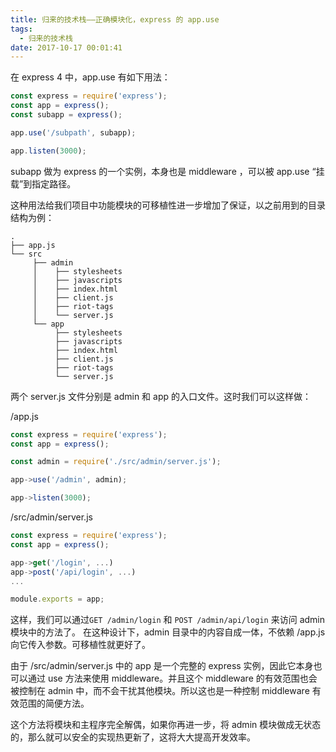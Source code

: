 ```yaml
---
title: 归来的技术栈——正确模块化，express 的 app.use
tags:
  - 归来的技术栈
date: 2017-10-17 00:01:41
---
```


在 express 4 中，app.use 有如下用法：

```javascript
const express = require('express');
const app = express();
const subapp = express();

app.use('/subpath', subapp);

app.listen(3000);
```

subapp 做为 express 的一个实例，本身也是 middleware ，可以被 app.use “挂载”到指定路径。

这种用法给我们项目中功能模块的可移植性进一步增加了保证，以之前用到的目录结构为例：

```
.
├── app.js
└── src
     ├── admin
     │    ├── stylesheets
     │    ├── javascripts
     │    ├── index.html
     │    ├── client.js
     │    ├── riot-tags
     │    └── server.js
     └── app
          ├── stylesheets
          ├── javascripts
          ├── index.html
          ├── client.js
          ├── riot-tags
          └── server.js
```

两个 server.js 文件分别是 admin 和 app 的入口文件。这时我们可以这样做：

/app.js

```javascript
const express = require('express');
const app = express();

const admin = require('./src/admin/server.js');

app->use('/admin', admin);

app->listen(3000);
```

/src/admin/server.js

```javascript
const express = require('express');
const app = express();

app->get('/login', ...)
app->post('/api/login', ...)
...

module.exports = app;
```

这样，我们可以通过`GET /admin/login` 和 `POST /admin/api/login` 来访问 admin 模块中的方法了。 在这种设计下，admin 目录中的内容自成一体，不依赖 /app.js 向它传入参数。可移植性就更好了。

由于 /src/admin/server.js 中的 app 是一个完整的 express 实例，因此它本身也可以通过 use 方法来使用 middleware。并且这个 middleware 的有效范围也会被控制在 admin 中，而不会干扰其他模块。所以这也是一种控制 middleware 有效范围的简便方法。

这个方法将模块和主程序完全解偶，如果你再进一步，将 admin 模块做成无状态的，那么就可以安全的实现热更新了，这将大大提高开发效率。
